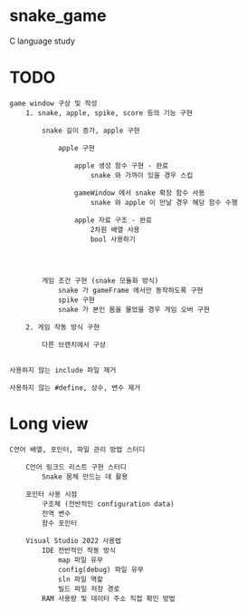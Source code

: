 # snake_game

C language study

# TODO

    game window 구상 및 작성
        1. snake, apple, spike, score 등의 기능 구현

            snake 길이 증가, apple 구현

                apple 구현

                    apple 생성 함수 구현 - 완료
                        snake 와 가까이 있을 경우 스킵

                    gameWindow 에서 snake 확장 함수 사용
                        snake 와 apple 이 만날 경우 해당 함수 수행

                    apple 자료 구조 - 완료
                        2차원 배열 사용
                        bool 사용하기




            게임 조건 구현 (snake 모듈화 방식)
                snake 가 gameFrame 에서만 동작하도록 구현
                spike 구현
                snake 가 본인 몸을 물었을 경우 게임 오버 구현

        2. 게임 작동 방식 구현

            다른 브랜치에서 구상


    사용하지 않는 include 파일 제거

    사용하지 않는 #define, 상수, 변수 제거

# Long view

    C언어 배열, 포인터, 파일 관리 방법 스터디

        C언어 링크드 리스트 구현 스터디
            Snake 몸체 만드는 데 활용

        포인터 사용 시점
            구조체 (전반적인 configuration data)
            전역 변수
            함수 포인터

        Visual Studio 2022 사용법
            IDE 전반적인 작동 방식
                map 파일 유무
                config(debug) 파일 유무
                sln 파일 역할
                빌드 파일 저장 경로
            RAM 사용량 및 데이터 주소 직접 확인 방법
